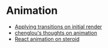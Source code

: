 # Animation

* [Applying transitions on initial render](https://web-design-weekly.com/2015/02/05/applying-react-js-css-transitions-initial-render/)
* [chenglou's thoughts on animation](https://gist.github.com/chenglou/40b75d820123a9ed53d8)
* [React animation on steroid](https://github.com/chenglou/react-state-stream)